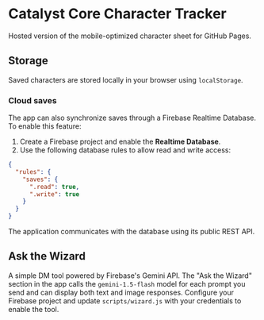 # Catalyst Core Character Tracker

Hosted version of the mobile-optimized character sheet for GitHub Pages.

## Storage

Saved characters are stored locally in your browser using `localStorage`.

### Cloud saves

The app can also synchronize saves through a Firebase Realtime Database. To
enable this feature:

1. Create a Firebase project and enable the **Realtime Database**.
2. Use the following database rules to allow read and write access:

```json
{
  "rules": {
    "saves": {
      ".read": true,
      ".write": true
    }
  }
}
```

The application communicates with the database using its public REST API.

## Ask the Wizard

A simple DM tool powered by Firebase's Gemini API. The "Ask the Wizard" section
in the app calls the `gemini-1.5-flash` model for each prompt you
send and can display both text and image responses. Configure your Firebase
project and update `scripts/wizard.js` with your credentials to enable the
tool.


